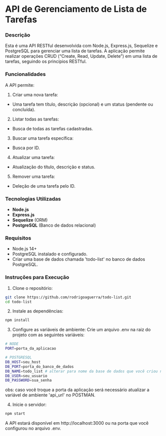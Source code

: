# API de Gerenciamento de Lista de Tarefas

### Descrição
Esta é uma API RESTful desenvolvida com Node.js, Express.js, Sequelize e PostgreSQL para gerenciar uma lista de tarefas. A aplicação permite realizar operações CRUD (“Create, Read, Update, Delete”) em uma lista de tarefas, seguindo os princípios RESTful.

### Funcionalidades
A API permite:

1. Criar uma nova tarefa:
- Uma tarefa tem título, descrição (opcional) e um status (pendente ou concluída).
2. Listar todas as tarefas:
- Busca de todas as tarefas cadastradas.
3. Buscar uma tarefa específica:
- Busca por ID.
4. Atualizar uma tarefa:
- Atualização do título, descrição e status.
5. Remover uma tarefa:
- Deleção de uma tarefa pelo ID.

### Tecnologias Utilizadas
- **Node.js**
- **Express.js**
- **Sequelize** (ORM)
- **PostgreSQL** (Banco de dados relacional)

### Requisitos
- Node.js 14+
- PostgreSQL instalado e configurado.
- Criar uma base de dados chamada 'todo-list' no banco de dados PostgreSQL.

### Instruções para Execução
1. Clone o repositório:
```bash
git clone https://github.com/rodrigoaguerra/todo-list.git
cd todo-list
```

2. Instale as dependências:
```bash
npm install
```

3. Configure as variáveis de ambiente:
Crie um arquivo .env na raiz do projeto com as seguintes variáveis:
```bash
# NODE
PORT=porta_da_aplicacao

# POSTGRESQL
DB_HOST=seu_host
DB_PORT=porta_do_banco_de_dados
DB_NAME=todo_list # alterar para nome da base de dados que você criou no banco de dados
DB_USER=seu_usuario
DB_PASSWORD=sua_senha
```
obs: caso você troque a porta da aplicação será necessário atualizar a variável de ambiente 'api_url' no POSTMAN.

4. Inicie o servidor:
```bash
npm start
```
A API estará disponível em http://localhost:3000 ou na porta que você configurou no arquivo .env.
